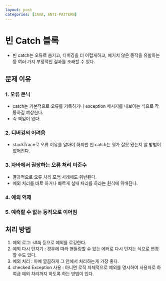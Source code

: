 ```yaml
---
layout: post
categories: [JAVA, ANTI-PATTERN]
---
```


# 빈 Catch 블록

- 빈 catch는 오류르 숨기고, 디버깅을 더 어렵게하고, 예기치 않은 동작을 유발하는 등 여러 가지 부정적인 결과를 초래할 수 있다.

## 문제 이유
### 1. 오류 은닉
- catch는 기본적으로 오류를 기록하거나 exception 메시지를 내보이는 식으로 작동하길 예상한다.
- 즉 책임이 있다.
### 2. 디버깅의 어려움
- stackTrace로 오류 이유를 알아야 하지만 빈 catch는 뭐가 잘못 됐는지 알 방법이 없어진다.
### 3. 자바에서 권장하는 오류 처리 미준수
- 결과적으로 오류 처리 모범 사례에도 위반된다.
- 예외 처리를 바로 하거나 빠르게 실패 처리를 하라는 원칙에 위배된다.
### 4. 예외 억제
### 5. 예측할 수 없는 동작으로 이어짐

## 처리 방법
1. 예외 로그: slf4j 등으로 예외를 로깅한다.
2. 예외 다시 던지기 : 경우에 따라 핸들링할 수 있는 에러로 다시 던지는 식으로 변경할 수도 있다.
3. 예외 처리 : 아예 깔끔하게 그 안에서 처리하는게 가장 좋다.
4. checked Exception 사용 : 아니면 로직 자체적으로 예외를 명시하여 사용자로 하여금 예외 처리까지 하도록 하는 방법이 있다.
